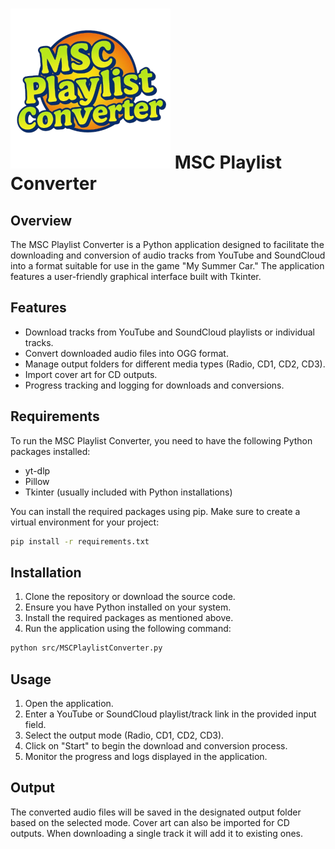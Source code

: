 # ![alt text](src/resources/icon.png "Logo Title Text 1")  MSC Playlist Converter

## Overview
The MSC Playlist Converter is a Python application designed to facilitate the downloading and conversion of audio tracks from YouTube and SoundCloud into a format suitable for use in the game "My Summer Car." The application features a user-friendly graphical interface built with Tkinter.

## Features
- Download tracks from YouTube and SoundCloud playlists or individual tracks.
- Convert downloaded audio files into OGG format.
- Manage output folders for different media types (Radio, CD1, CD2, CD3).
- Import cover art for CD outputs.
- Progress tracking and logging for downloads and conversions.

## Requirements
To run the MSC Playlist Converter, you need to have the following Python packages installed:
- yt-dlp
- Pillow
- Tkinter (usually included with Python installations)

You can install the required packages using pip. Make sure to create a virtual environment for your project:

```bash
pip install -r requirements.txt
```

## Installation
1. Clone the repository or download the source code.
2. Ensure you have Python installed on your system.
3. Install the required packages as mentioned above.
4. Run the application using the following command:

```bash
python src/MSCPlaylistConverter.py
```

## Usage
1. Open the application.
2. Enter a YouTube or SoundCloud playlist/track link in the provided input field.
3. Select the output mode (Radio, CD1, CD2, CD3).
4. Click on "Start" to begin the download and conversion process.
5. Monitor the progress and logs displayed in the application.

## Output
The converted audio files will be saved in the designated output folder based on the selected mode. Cover art can also be imported for CD outputs.
When downloading a single track it will add it to existing ones.
